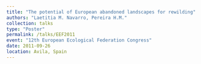 ```yaml
---
title: "The potential of European abandoned landscapes for rewilding"
authors: "Laetitia M. Navarro, Pereira H.M."
collection: talks
type: "Poster"
permalink: /talks/EEF2011
event: "12th European Ecological Federation Congress"
date: 2011-09-26
location: Avila, Spain
---
```

